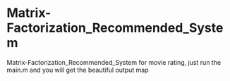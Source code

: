 # Matrix-Factorization_Recommended_System
Matrix-Factorization_Recommended_System for movie rating,
just run the main.m and you will get the beautiful output map

